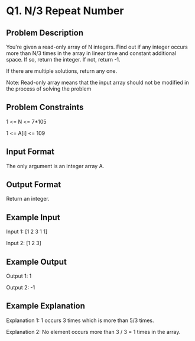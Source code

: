 # Q1. N/3 Repeat Number
## Problem Description
You're given a read-only array of N integers. Find out if any integer occurs more than N/3 times in the array in linear time and constant additional space.
If so, return the integer. If not, return -1.

If there are multiple solutions, return any one.

Note: Read-only array means that the input array should not be modified in the process of solving the problem



## Problem Constraints
1 <= N <= 7*105

1 <= A[i] <= 109


## Input Format
The only argument is an integer array A.


## Output Format
Return an integer.


## Example Input
Input 1:
[1 2 3 1 1]

Input 2:
[1 2 3]


## Example Output
Output 1:
1

Output 2:
-1


## Example Explanation
Explanation 1:
1 occurs 3 times which is more than 5/3 times.

Explanation 2:
No element occurs more than 3 / 3 = 1 times in the array.
